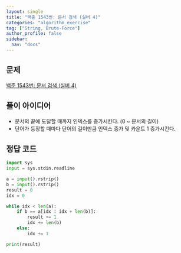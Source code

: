 ```yaml
---
layout: single
title: "백준 1543번: 문서 검색 (실버 4)"
categories: "algorithm_exercise"
tag: ["String, Brute-Force"]
author_profile: false
sidebar:
  nav: "docs"
---
```


## 문제

[백준 1543번: 문서 검색 (실버 4)](https://www.acmicpc.net/problem/1543)

## 풀이 아이디어

- 문서의 끝에 도달할 때까지 인덱스를 증가시킨다. (0 ~ 문서의 길이)
- 단어가 등장할 때마다 단어의 길이만큼 인덱스 증가 및 카운트 1 증가시킨다.

## 정답 코드

```python
import sys
input = sys.stdin.readline

a = input().rstrip()
b = input().rstrip()
result = 0
idx = 0

while idx < len(a):
    if b == a[idx : idx + len(b)]:
        result += 1
        idx += len(b)
    else:
        idx += 1

print(result)
```
